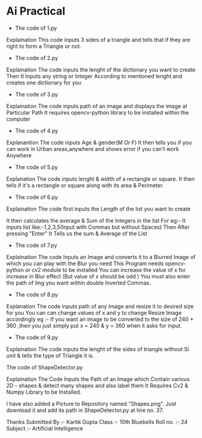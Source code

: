 # Ai Practical

* The code of 1.py

Explaination This code inputs 3 sides of a triangle and tells that if they are right to form a Triangle or not.

* The code of 2.py

Explaination The code inputs the lenght of the dictionary you want to create Then It Inputs any string or Integer According to mentioned lenght and creates one dictionary for you

* The code of 3.py

Explaination The code inputs path of an image and displays the image at Particular Path It requires opencv-python library to be installed within the computer

* The code of 4.py

Explanantion The code inputs Age & gender(M Or F) It then tells you if you can work in Urban areas,anywhere and shows error if you can't work Anywhere

* The code of 5.py

Explanation The code inputs lenght & width of a rectangle or square. It then tells if it's a rectangle or square along with its area & Perimeter.

* The code of 6.py

Explaination The code first inputs the Length of the list you want to create

It then calculates the average & Sum of the Integers in the list For eg:- It inputs list like:-1,2,3,5(Input with Commas but without Spaces) Then After pressing "Enter" It Tells us the sum & Average of the List

* The code of 7.py

Explaination The code Inputs an Image and converts it to a Blurred Image of which you can play with the Blur you need This Program needs opencv-python or cv2 module to be installed You can increase the value of x for increase in Blur effect (But value of x should be odd ) You must also enter the path of Img you want within double Inverted Commas.

* The code of 8.py

Explanation The code inputs path of any Image and resize it to desired size for you You can can change values of x and y to change Resize Image accordingly eg :- If you want an image to be converted to the size of 240 * 360 ,then you just simply put x = 240 & y = 360 when it asks for input.

* The code of 9.py

Explaination The code inputs the lenght of the sides of triangle without SI unit & tells the type of Triangle it is.

The code of ShapeDetector.py

Explaination The Code Inputs the Path of an Image which Contain various 2D - shapes & detect many shapes and also label them It Requires Cv2 & Numpy Library to be Installed.

I have also added a Picture to Repository named "Shapes.png". Just download it and add its path in ShapeDetector.py at line no. 37.

Thanks Submitted By :- Kartik Gupta Class :- 10th Bluebells Roll no. :- 24 Subject :- Artificial Intelligence
